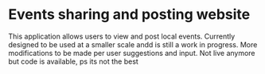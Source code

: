 # Events sharing and posting website

This application allows users to view and post local events. Currently designed to be used at a smaller scale andd is still a work in progress. More modifications to be made per user suggestions and input. Not live anymore but code is available, ps its not the best


